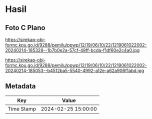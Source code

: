 # Hasil

## Foto C Plano

https://sirekap-obj-formc.kpu.go.id/9288/pemilu/ppwp/12/19/06/10/22/1219061022002-20240214-185328--1b7b0e2a-57cf-48ff-bcda-f1df60e2c4a0.jpg

https://sirekap-obj-formc.kpu.go.id/9288/pemilu/ppwp/12/19/06/10/22/1219061022002-20240214-185053--b4512ba5-5540-4992-a12e-a62a906f1abd.jpg


## Metadata

| Key        | Value               |
| ---------- | ------------------- |
| Time Stamp | 2024-02-25 15:00:00 |




